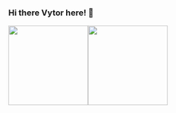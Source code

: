 ### Hi there Vytor here! 👋

<div>
  <a href="https://github.com/vytorJS">
  <img height="160em" src="https://github-readme-stats.vercel.app/api?username=vytor-rosa&show_icons=true&theme=jolly&include_all_commits=true&count_private=true"><img height="160em" src="https://github-readme-stats.vercel.app/api/top-langs/?username=vytor-rosa&layout=compact&langs_count=6&theme=jolly">
</div>
